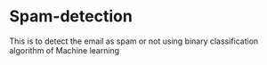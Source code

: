 # Spam-detection
This is to detect the email as spam or not using binary classification algorithm of Machine learning 
